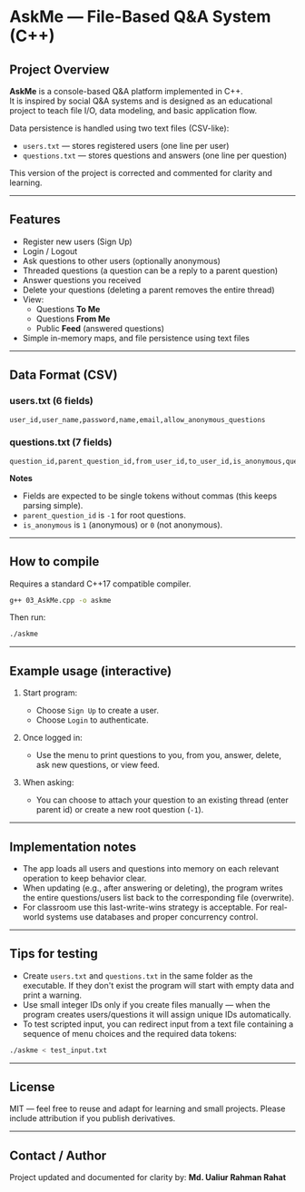 # AskMe — File-Based Q&A System (C++)

## Project Overview

**AskMe** is a console-based Q&A platform implemented in C++.  
It is inspired by social Q&A systems and is designed as an educational project to teach file I/O, data modeling, and basic application flow.

Data persistence is handled using two text files (CSV-like):

- `users.txt` — stores registered users (one line per user)
- `questions.txt` — stores questions and answers (one line per question)

This version of the project is corrected and commented for clarity and learning.

---

## Features

- Register new users (Sign Up)
- Login / Logout
- Ask questions to other users (optionally anonymous)
- Threaded questions (a question can be a reply to a parent question)
- Answer questions you received
- Delete your questions (deleting a parent removes the entire thread)
- View:
  - Questions **To Me**
  - Questions **From Me**
  - Public **Feed** (answered questions)
- Simple in-memory maps, and file persistence using text files

---

## Data Format (CSV)

### users.txt (6 fields)

```
user_id,user_name,password,name,email,allow_anonymous_questions
```

### questions.txt (7 fields)

```
question_id,parent_question_id,from_user_id,to_user_id,is_anonymous,question_text,answer_text
```

**Notes**

- Fields are expected to be single tokens without commas (this keeps parsing simple).
- `parent_question_id` is `-1` for root questions.
- `is_anonymous` is `1` (anonymous) or `0` (not anonymous).

---

## How to compile

Requires a standard C++17 compatible compiler.

```bash
g++ 03_AskMe.cpp -o askme
```

Then run:

```bash
./askme
```

---

## Example usage (interactive)

1. Start program:

   - Choose `Sign Up` to create a user.
   - Choose `Login` to authenticate.

2. Once logged in:

   - Use the menu to print questions to you, from you, answer, delete, ask new questions, or view feed.

3. When asking:
   - You can choose to attach your question to an existing thread (enter parent id) or create a new root question (`-1`).

---

## Implementation notes

- The app loads all users and questions into memory on each relevant operation to keep behavior clear.
- When updating (e.g., after answering or deleting), the program writes the entire questions/users list back to the corresponding file (overwrite).
- For classroom use this last-write-wins strategy is acceptable. For real-world systems use databases and proper concurrency control.

---

## Tips for testing

- Create `users.txt` and `questions.txt` in the same folder as the executable. If they don't exist the program will start with empty data and print a warning.
- Use small integer IDs only if you create files manually — when the program creates users/questions it will assign unique IDs automatically.
- To test scripted input, you can redirect input from a text file containing a sequence of menu choices and the required data tokens:

```bash
./askme < test_input.txt
```

---

## License

MIT — feel free to reuse and adapt for learning and small projects. Please include attribution if you publish derivatives.

---

## Contact / Author

Project updated and documented for clarity by: **Md. Ualiur Rahman Rahat**

